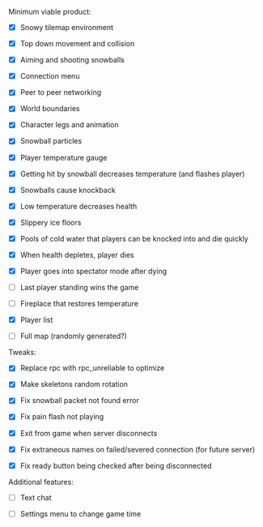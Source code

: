Minimum viable product:

- [x] Snowy tilemap environment

- [x] Top down movement and collision

- [x] Aiming and shooting snowballs

- [x] Connection menu

- [x] Peer to peer networking

- [x] World boundaries

- [x] Character legs and animation

- [x] Snowball particles

- [x] Player temperature gauge

- [x] Getting hit by snowball decreases temperature (and flashes player)

- [x] Snowballs cause knockback

- [x] Low temperature decreases health

- [x] Slippery ice floors

- [x] Pools of cold water that players can be knocked into and die quickly

- [x] When health depletes, player dies

- [x] Player goes into spectator mode after dying

- [ ] Last player standing wins the game

- [ ] Fireplace that restores temperature

- [x] Player list

- [ ] Full map (randomly generated?)

Tweaks:

- [x] Replace rpc with rpc_unreliable to optimize

- [x] Make skeletons random rotation

- [x] Fix snowball packet not found error

- [x] Fix pain flash not playing

- [x] Exit from game when server disconnects

- [x] Fix extraneous names on failed/severed connection (for future server)

- [x] Fix ready button being checked after being disconnected

Additional features:

- [ ] Text chat

- [ ] Settings menu to change game time